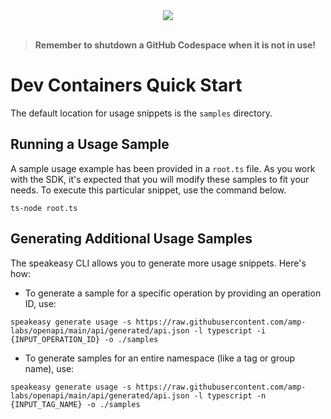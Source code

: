 
<div align="center">
    <a href="https://codespaces.new/amp-labs/sdk-node-platform.git/tree/main"><img src="https://github.com/codespaces/badge.svg" /></a>
</div>
<br>

> **Remember to shutdown a GitHub Codespace when it is not in use!**

# Dev Containers Quick Start

The default location for usage snippets is the `samples` directory.

## Running a Usage Sample

A sample usage example has been provided in a `root.ts` file. As you work with the SDK, it's expected that you will modify these samples to fit your needs. To execute this particular snippet, use the command below.

```
ts-node root.ts
```

## Generating Additional Usage Samples

The speakeasy CLI allows you to generate more usage snippets. Here's how:

- To generate a sample for a specific operation by providing an operation ID, use:

```
speakeasy generate usage -s https://raw.githubusercontent.com/amp-labs/openapi/main/api/generated/api.json -l typescript -i {INPUT_OPERATION_ID} -o ./samples
```

- To generate samples for an entire namespace (like a tag or group name), use:

```
speakeasy generate usage -s https://raw.githubusercontent.com/amp-labs/openapi/main/api/generated/api.json -l typescript -n {INPUT_TAG_NAME} -o ./samples
```
